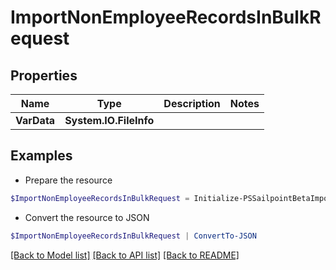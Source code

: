 # ImportNonEmployeeRecordsInBulkRequest
## Properties

Name | Type | Description | Notes
------------ | ------------- | ------------- | -------------
**VarData** | **System.IO.FileInfo** |  | 

## Examples

- Prepare the resource
```powershell
$ImportNonEmployeeRecordsInBulkRequest = Initialize-PSSailpointBetaImportNonEmployeeRecordsInBulkRequest  -VarData null
```

- Convert the resource to JSON
```powershell
$ImportNonEmployeeRecordsInBulkRequest | ConvertTo-JSON
```

[[Back to Model list]](../README.md#documentation-for-models) [[Back to API list]](../README.md#documentation-for-api-endpoints) [[Back to README]](../README.md)

